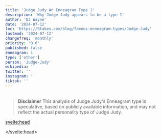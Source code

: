 ```yaml
---
title: 'Judge Judy An Enneagram Type 1'
description: 'Why Judge Judy appears to be a type 1'
author: 'DJ Wayne'
date: '2024-07-12'
loc: 'https://9takes.com/blog/famous-enneagram-types/Judge-Judy'
lastmod: '2024-07-12'
changefreq: 'monthly'
priority: '0.6'
published: false
enneagram: 1
type: ['other']
person: 'Judge-Judy'
wikipedia: ''
twitter: ''
instagram: ''
tiktok: ''
---
```


<!--
    childhood and upbringing
    first big success
    style habits and quirks that relate to their personality type
    stressful moments in their life and how they handled them
    comfort- moments in their life where they are doing well and killing it
-->
<!-- // keywords:  -->

<script>
	// import  PopCard  from "$lib/components/atoms/PopCard.svelte";
</script>

<div
	style="display: flex;
    justify-content: center;
    margin: 1rem 0;
	"
>
	<!-- <PopCard
		image={`/types/1s/${'Judge-Judy'}.webp`}
		enneagramType={1}
		showIcon={false}
		displayText="Judge Judy"
		subtext=""
	/> -->
</div>

> **Disclaimer** This analysis of Judge Judy's Enneagram type is speculative, based on publicly available information, and may not reflect the actual personality type of Judge Judy.

<p class="firstLetter"></p>

<svelte:head>

<script type="application/ld+json">

</script>

</svelte:head>

<style lang="scss"></style>
